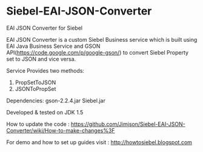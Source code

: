 Siebel-EAI-JSON-Converter
=========================

EAI JSON Converter for Siebel

EAI JSON Converter is a custom Siebel Business service which is built using EAI Java Business Service and GSON API(https://code.google.com/p/google-gson/) to convert Siebel Property set to JSON and vice versa.

Service Provides two methods:

1. PropSetToJSON
2. JSONToPropSet

Dependencies: 
gson-2.2.4.jar
Siebel.jar

Developed & tested on JDK 1.5 

How to update the code : https://github.com/Jimjson/Siebel-EAI-JSON-Converter/wiki/How-to-make-changes%3F

For demo and how to set up guides visit : http://howtosiebel.blogspot.com
